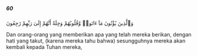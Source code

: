 ##### 60

<span class="ayah">وَٱلَّذِينَ يُؤْتُونَ مَآ ءَاتَوا۟ وَّقُلُوبُهُمْ وَجِلَةٌ أَنَّهُمْ إِلَىٰ رَبِّهِمْ رَٰجِعُونَ</span>

<span class="ayah_translation">Dan orang-orang yang memberikan apa yang telah mereka berikan, dengan hati yang takut, (karena mereka tahu bahwa) sesungguhnya mereka akan kembali kepada Tuhan mereka,</span>
